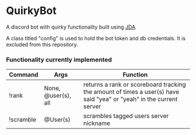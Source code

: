 # QuirkyBot
A discord bot with quirky functionality built using  [JDA](https://github.com/DV8FromTheWorld/JDA)

A class titled "config" is used to hold the bot token and db credentials. It is excluded from this repository. 


### Functionality currently implemented
| Command | Args | Function |
|-|-|-|
|!rank |None, @user(s), all| returns a rank or scoreboard tracking the amount of times a user(s) have said "yea" or "yeah" in the current server |
|!scramble  | @User(s) |scrambles tagged users server nickname  |

